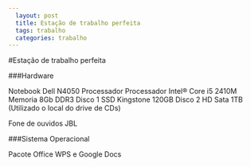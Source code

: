 ```yaml
---
  layout: post
  title: Estação de trabalho perfeita
  tags: trabalho
  categories: trabalho
---
```


#Estação de trabalho perfeita

###Hardware

Notebook Dell N4050
Processador Processador Intel® Core i5 2410M
Memoria 8Gb DDR3
Disco 1 SSD Kingstone 120GB
Disco 2 HD Sata 1TB (Utilizado o local do drive de CDs)

Fone de ouvidos JBL

###Sistema Operacional

Pacote Office WPS e Google Docs


